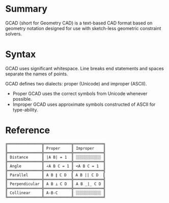 
# Summary
GCAD (short for Geometry CAD) is a text-based CAD format based on geometry notation designed for use with sketch-less geometric constraint solvers.

# Syntax

GCAD uses significant whitespace. Line breaks end statements and spaces separate the names of points.

GCAD defines two dialects: proper (Unicode) and improper (ASCII).

 - Proper GCAD uses the correct symbols from Unicode whenever possible.
 - Improper GCAD uses approximate symbols constructed of ASCII for type-ability.

# Reference
```
╔═══════════════╦════════════╦═════════════╗
║               ║ Proper     ║ Improper    ║
╠═══════════════╬════════════╬═════════════╣
║ Distance      ║ |A B| = 1  ║ ░░░░░░░░░░░ ║
╠═══════════════╬════════════╬═════════════╣
║ Angle         ║ ∠A B C = 1 ║ <A B C = 1  ║
╠═══════════════╬════════════╬═════════════╣
║ Parallel      ║ A B ∥ C D  ║ A B || C D  ║
╠═══════════════╬════════════╬═════════════╣
║ Perpendicular ║ A B ⟂ C D  ║ A B _|_ C D ║
╠═══════════════╬════════════╬═════════════╣
║ Collinear     ║ A-B-C      ║ ░░░░░░░░░░░ ║
╚═══════════════╩════════════╩═════════════╝
```

